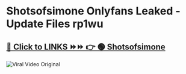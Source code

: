 
 # Shotsofsimone Onlyfans Leaked - Update Files rp1wu

## <h2><a href="https://clipsfans.com/Shotsofsimone&ref=git">🔗 Click to LINKS ⏩⏩ 👉 🟢 Shotsofsimone </a></h2>

<a href="https://clipsfans.com/Shotsofsimone&ref=git" rel="nofollow" data-target="animated-image.originalLink"><img src="https://i.ibb.co.com/xMMVF88/686577567.gif" alt="Viral Video Original" style="max-width: 100%; display: inline-block;" data-target="animated-image.originalImage"></a>


